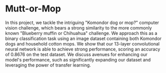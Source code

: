 # Mutt-or-Mop

In this project, we tackle the intriguing "Komondor dog or mop?" computer vision challenge, which bears a strong similarity to the more commonly known "Blueberry muffin or Chihuahua" challenge. We approach this as a binary classification task using an image dataset containing both Komondor dogs and household cotton mops. We show that our 13-layer convolutional neural network is able to achieve strong performance, scoring an accuracy of 0.8676 on the test dataset. We discuss avenues for enhancing our model's performance, such as significantly expanding our dataset and leveraging the power of transfer learning. 

